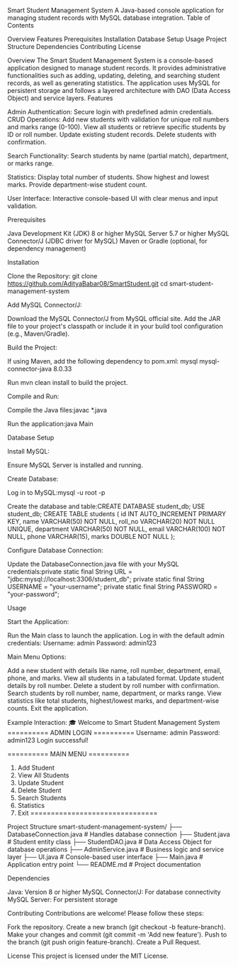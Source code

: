 Smart Student Management System
A Java-based console application for managing student records with MySQL database integration.
Table of Contents

Overview
Features
Prerequisites
Installation
Database Setup
Usage
Project Structure
Dependencies
Contributing
License

Overview
The Smart Student Management System is a console-based application designed to manage student records. It provides administrative functionalities such as adding, updating, deleting, and searching student records, as well as generating statistics. The application uses MySQL for persistent storage and follows a layered architecture with DAO (Data Access Object) and service layers.
Features

Admin Authentication: Secure login with predefined admin credentials.
CRUD Operations:
Add new students with validation for unique roll numbers and marks range (0-100).
View all students or retrieve specific students by ID or roll number.
Update existing student records.
Delete students with confirmation.


Search Functionality:
Search students by name (partial match), department, or marks range.


Statistics:
Display total number of students.
Show highest and lowest marks.
Provide department-wise student count.


User Interface: Interactive console-based UI with clear menus and input validation.

Prerequisites

Java Development Kit (JDK) 8 or higher
MySQL Server 5.7 or higher
MySQL Connector/J (JDBC driver for MySQL)
Maven or Gradle (optional, for dependency management)

Installation

Clone the Repository:
git clone https://github.com/AdityaBabar08/SmartStudent.git
cd smart-student-management-system


Add MySQL Connector/J:

Download the MySQL Connector/J from MySQL official site.
Add the JAR file to your project's classpath or include it in your build tool configuration (e.g., Maven/Gradle).


Build the Project:

If using Maven, add the following dependency to pom.xml:<dependency>
    <groupId>mysql</groupId>
    <artifactId>mysql-connector-java</artifactId>
    <version>8.0.33</version>
</dependency>


Run mvn clean install to build the project.


Compile and Run:

Compile the Java files:javac *.java


Run the application:java Main





Database Setup

Install MySQL:

Ensure MySQL Server is installed and running.


Create Database:

Log in to MySQL:mysql -u root -p


Create the database and table:CREATE DATABASE student_db;
USE student_db;
CREATE TABLE students (
    id INT AUTO_INCREMENT PRIMARY KEY,
    name VARCHAR(50) NOT NULL,
    roll_no VARCHAR(20) NOT NULL UNIQUE,
    department VARCHAR(50) NOT NULL,
    email VARCHAR(100) NOT NULL,
    phone VARCHAR(15),
    marks DOUBLE NOT NULL
);




Configure Database Connection:

Update the DatabaseConnection.java file with your MySQL credentials:private static final String URL = "jdbc:mysql://localhost:3306/student_db";
private static final String USERNAME = "your-username";
private static final String PASSWORD = "your-password";





Usage

Start the Application:

Run the Main class to launch the application.
Log in with the default admin credentials:
Username: admin
Password: admin123




Main Menu Options:

Add a new student with details like name, roll number, department, email, phone, and marks.
View all students in a tabulated format.
Update student details by roll number.
Delete a student by roll number with confirmation.
Search students by roll number, name, department, or marks range.
View statistics like total students, highest/lowest marks, and department-wise counts.
Exit the application.


Example Interaction:
🎓 Welcome to Smart Student Management System
========== ADMIN LOGIN ==========
Username: admin
Password: admin123
Login successful!

========== MAIN MENU ==========
1. Add Student
2. View All Students
3. Update Student
4. Delete Student
5. Search Students
6. Statistics
7. Exit
===============================



Project Structure
smart-student-management-system/
├── DatabaseConnection.java  # Handles database connection
├── Student.java            # Student entity class
├── StudentDAO.java         # Data Access Object for database operations
├── AdminService.java       # Business logic and service layer
├── UI.java                # Console-based user interface
├── Main.java              # Application entry point
└── README.md              # Project documentation

Dependencies

Java: Version 8 or higher
MySQL Connector/J: For database connectivity
MySQL Server: For persistent storage

Contributing
Contributions are welcome! Please follow these steps:

Fork the repository.
Create a new branch (git checkout -b feature-branch).
Make your changes and commit (git commit -m 'Add new feature').
Push to the branch (git push origin feature-branch).
Create a Pull Request.

License
This project is licensed under the MIT License.